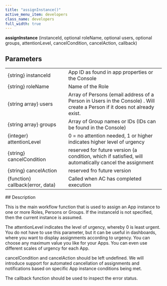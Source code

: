 ```yaml
---
title: "assignInstance()"
active_menu_item: developers
class_name: developers
full_width: true
---
```



**assignInstance** (instanceId, optional roleName, optional users, optional groups, attentionLevel, cancelCondition, cancelAction, callback)

## Parameters

<table>
<tr>
<td width="228">
{string} instanceId

</td>
<td width="9">
</td>
<td width="643">
App ID as found in app properties or the Console

</td>
</tr>
<tr>
<td width="228">
{string} roleName

</td>
<td width="9">
</td>
<td width="643">
Name of the Role

</td>
</tr>
<tr>
<td width="228">
{string array} users

</td>
<td width="9">
</td>
<td width="643">
Array of Persons (email address of a Person in Users in the Console) . Will create a Person if it does not already exist.

</td>
</tr>
<tr>
<td width="228">
{string array} groups

</td>
<td width="9">
</td>
<td width="643">
Array of Group names or IDs (IDs can be found in the Console)

</td>
</tr>
<tr>
<td width="228">
{integer} attentionLevel

</td>
<td width="9">
</td>
<td width="643">
0 = no attention needed, 1 or higher indicates higher level of urgency

</td>
</tr>
<tr>
<td width="228">
{string} cancelCondition

</td>
<td width="9">
</td>
<td width="643">
reserved for future version (a condition, which if satisfied, will automatically cancel the assignment

</td>
</tr>
<tr>
<td width="228">
{string} cancelAction

</td>
<td width="9">
</td>
<td width="643">
reserved fro future version

</td>
</tr>
<tr>
<td width="228">
{function} callback(error, data)

</td>
<td width="9">
</td>
<td width="643">
Called when AC has completed execution

</td>
</tr>
</table>
## Description

This is the main workflow function that is used to assign an App instance to one or more Roles, Persons or Groups. If the instanceId is not specified, then the current instance is assumed.

The attentionLevel indicates the level of urgency, whereby 0 is least urgent. You do not have to use this parameter, but it can be useful in dashboards, where you want to display assignments according to urgency. You can choose any maximum value you like for your Apps. You can even use different scales of urgency for each App.

cancelCondition and cancelAction should be left undefined. We will introduce support for automated cancellation of assignments and notifications based on specific App instance conditions being met.

The callback function should be used to inspect the error status.

